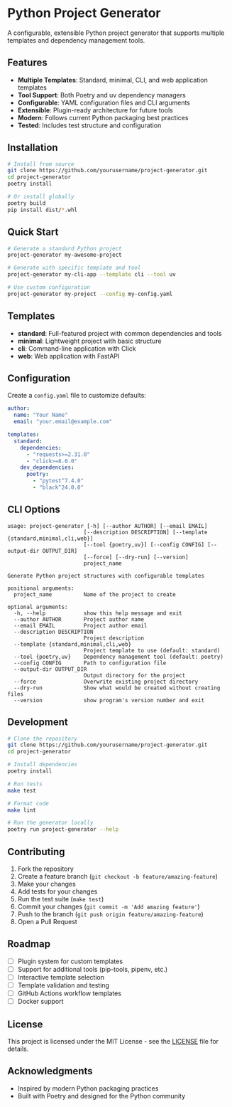 # Python Project Generator

A configurable, extensible Python project generator that supports multiple templates and dependency management tools.

## Features

- **Multiple Templates**: Standard, minimal, CLI, and web application templates
- **Tool Support**: Both Poetry and uv dependency managers
- **Configurable**: YAML configuration files and CLI arguments
- **Extensible**: Plugin-ready architecture for future tools
- **Modern**: Follows current Python packaging best practices
- **Tested**: Includes test structure and configuration

## Installation

```bash
# Install from source
git clone https://github.com/yourusername/project-generator.git
cd project-generator
poetry install

# Or install globally
poetry build
pip install dist/*.whl
```

## Quick Start

```bash
# Generate a standard Python project
project-generator my-awesome-project

# Generate with specific template and tool
project-generator my-cli-app --template cli --tool uv

# Use custom configuration
project-generator my-project --config my-config.yaml
```

## Templates

- **standard**: Full-featured project with common dependencies and tools
- **minimal**: Lightweight project with basic structure
- **cli**: Command-line application with Click
- **web**: Web application with FastAPI

## Configuration

Create a `config.yaml` file to customize defaults:

```yaml
author:
  name: "Your Name"
  email: "your.email@example.com"

templates:
  standard:
    dependencies:
      - "requests>=2.31.0"
      - "click>=8.0.0"
    dev_dependencies:
      poetry:
        - "pytest^7.4.0"
        - "black^24.0.0"
```

## CLI Options

```
usage: project-generator [-h] [--author AUTHOR] [--email EMAIL] 
                        [--description DESCRIPTION] [--template {standard,minimal,cli,web}]
                        [--tool {poetry,uv}] [--config CONFIG] [--output-dir OUTPUT_DIR]
                        [--force] [--dry-run] [--version]
                        project_name

Generate Python project structures with configurable templates

positional arguments:
  project_name          Name of the project to create

optional arguments:
  -h, --help            show this help message and exit
  --author AUTHOR       Project author name
  --email EMAIL         Project author email
  --description DESCRIPTION
                        Project description
  --template {standard,minimal,cli,web}
                        Project template to use (default: standard)
  --tool {poetry,uv}    Dependency management tool (default: poetry)
  --config CONFIG       Path to configuration file
  --output-dir OUTPUT_DIR
                        Output directory for the project
  --force               Overwrite existing project directory
  --dry-run             Show what would be created without creating files
  --version             show program's version number and exit
```

## Development

```bash
# Clone the repository
git clone https://github.com/yourusername/project-generator.git
cd project-generator

# Install dependencies
poetry install

# Run tests
make test

# Format code
make lint

# Run the generator locally
poetry run project-generator --help
```

## Contributing

1. Fork the repository
2. Create a feature branch (`git checkout -b feature/amazing-feature`)
3. Make your changes
4. Add tests for your changes
5. Run the test suite (`make test`)
6. Commit your changes (`git commit -m 'Add amazing feature'`)
7. Push to the branch (`git push origin feature/amazing-feature`)
8. Open a Pull Request

## Roadmap

- [ ] Plugin system for custom templates
- [ ] Support for additional tools (pip-tools, pipenv, etc.)
- [ ] Interactive template selection
- [ ] Template validation and testing
- [ ] GitHub Actions workflow templates
- [ ] Docker support

## License

This project is licensed under the MIT License - see the [LICENSE](LICENSE) file for details.

## Acknowledgments

- Inspired by modern Python packaging practices
- Built with Poetry and designed for the Python community
